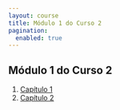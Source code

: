```yaml
---
layout: course
title: Módulo 1 do Curso 2
pagination: 
  enabled: true
---
```

## Módulo 1 do Curso 2
1. [Capítulo 1](capitulo1/)
1. [Capítulo 2](capitulo2/)

